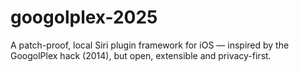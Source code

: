 # googolplex-2025
A patch-proof, local Siri plugin framework for iOS — inspired by the GoogolPlex hack (2014), but open, extensible and privacy-first.
